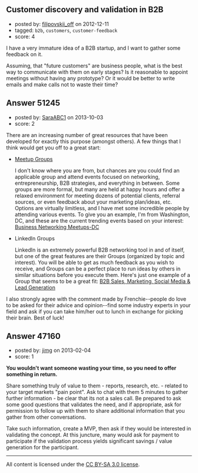 ## Customer discovery and validation in B2B

- posted by: [filipovskii_off](https://stackexchange.com/users/-1/22023-filipovskii-off) on 2012-12-11
- tagged: `b2b`, `customers`, `customer-feedback`
- score: 4

I have a very immature idea of a B2B startup, and I want to gather some feedback on it.

Assuming, that "future customers" are business people, what is the best way to communicate with them on early stages? Is it reasonable to appoint meetings without having any prototype? Or it would be better to write emails and make calls not to waste their time?


## Answer 51245

- posted by: [SaraABC1](https://stackexchange.com/users/-1/28098-saraabc1) on 2013-10-03
- score: 2

<p>There are an increasing number of great resources that have been developed for exactly this purpose (amongst others). A few things that I think would get you off to a great start:</p>

<ul>
<li><p><a href="http://www.meetup.com/find/" rel="nofollow">Meetup Groups</a></p>

<p>I don't know where you are from, but chances are you could find an applicable group and attend events focused on networking, entrepreneurship, B2B strategies, and everything in between. Some groups are more formal, but many are held at happy hours and offer a relaxed environment for meeting dozens of potential clients, referral sources, or even feedback about your marketing plan/ideas, etc. Options are virtually limitless, and I have met some incredible people by attending various events. To give you an example, I'm from Washington, DC, and these are the current trending events based on your interest: <a href="http://businessnetwork.meetup.com/cities/us/dc/washington/" rel="nofollow">Business Networking Meetups-DC</a></p></li>
<li><p>LinkedIn Groups</p>

<p>LinkedIn is an extremely powerful B2B networking tool in and of itself, but one of the great features are their Groups (organized by topic and interest). You will be able to get as much feedback as you wish to receive, and Groups can be a perfect place to run ideas by others in similar situations before you execute them. Here's just one example of a Group that seems to be a great fit: <a href="http://www.linkedin.com/groups?gid=4024422&amp;trk=vsrp_groups_res_name&amp;trkInfo=VSRPsearchId:540686491380832610347,VSRPtargetId:4024422,VSRPcmpt%3aprimary" rel="nofollow">B2B Sales, Marketing, Social Media &amp; Lead Generation</a></p></li>
</ul>

<p>I also strongly agree with the comment made by Frenchie--people do love to be asked for their advice and opinion--find some industry experts in your field and ask if you can take him/her out to lunch in exchange for picking their brain. Best of luck!</p>



## Answer 47160

- posted by: [jimg](https://stackexchange.com/users/-1/2380-jimg) on 2013-02-04
- score: 1

**You wouldn't want someone wasting your time, so you need to offer something in return.**

Share something truly of value to them - reports, research, etc. - related to your target markets "pain point". Ask to chat with them 5 minutes to gather further information - be clear that its not a sales call.  Be prepared to ask some good questions that validates the need, and if appropriate, ask for permission to follow up with them to share additional information that you gather from other conversations. 

Take such information, create a MVP, then ask if they would be interested in validating the concept. At this juncture, many would ask for payment to participate if the validation process yields significant savings / value generation for the participant.  







---

All content is licensed under the [CC BY-SA 3.0 license](https://creativecommons.org/licenses/by-sa/3.0/).
